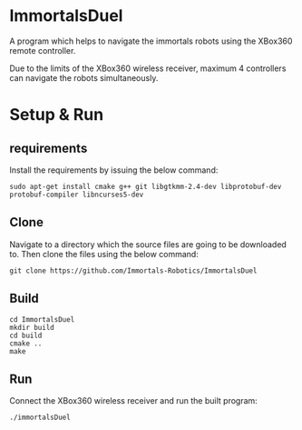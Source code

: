 # ImmortalsDuel
A program which helps to navigate the immortals robots using the XBox360 remote controller.

Due to the limits of the XBox360 wireless receiver, maximum 4 controllers can navigate the robots simultaneously.

# Setup & Run

## requirements
Install the requirements by issuing the below command:
```
sudo apt-get install cmake g++ git libgtkmm-2.4-dev libprotobuf-dev protobuf-compiler libncurses5-dev 

```


## Clone
Navigate to a directory which the source files are going to be downloaded to.
Then clone the files using the below command:
```
git clone https://github.com/Immortals-Robotics/ImmortalsDuel
```

## Build
```
cd ImmortalsDuel
mkdir build
cd build
cmake ..
make
```

## Run
Connect the XBox360 wireless receiver and run the built program:
```
./immortalsDuel
```



